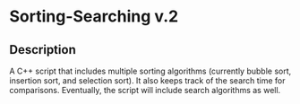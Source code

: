 # Sorting-Searching v.2

## Description
A C++ script that includes multiple sorting algorithms (currently bubble sort, insertion sort, and selection sort). It also keeps track of the search time for comparisons. Eventually, the script will include search algorithms as well. 